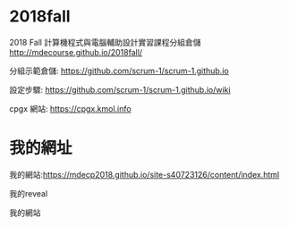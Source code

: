 # 2018fall
2018 Fall 計算機程式與電腦輔助設計實習課程分組倉儲
http://mdecourse.github.io/2018fall/

分組示範倉儲: https://github.com/scrum-1/scrum-1.github.io

設定步驟: https://github.com/scrum-1/scrum-1.github.io/wiki

cpgx 網站: https://cpgx.kmol.info
# 我的網址
我的網站:https://mdecp2018.github.io/site-s40723126/content/index.html

我的reveal

我的網站
